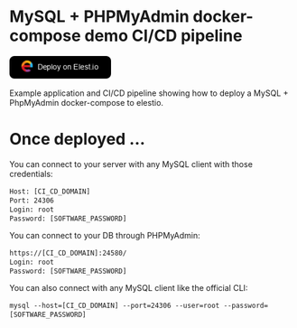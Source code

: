 # MySQL + PHPMyAdmin docker-compose demo CI/CD pipeline


<a href="https://dash.elest.io/deploy?source=cicd&social=dockerCompose&url=https://github.com/elestio-examples/mysql"><img src="deploy-on-elestio.png" alt="Deploy on Elest.io" width="180px" /></a>

Example application and CI/CD pipeline showing how to deploy a MySQL + PhpMyAdmin docker-compose to elestio.


# Once deployed ...

You can connect to your server with any MySQL client with those credentials:

    Host: [CI_CD_DOMAIN]
    Port: 24306
    Login: root
    Password: [SOFTWARE_PASSWORD]

You can connect to your DB through PHPMyAdmin:

    https://[CI_CD_DOMAIN]:24580/
    Login: root
    Password: [SOFTWARE_PASSWORD]

You can also connect with any MySQL client like the official CLI:

    mysql --host=[CI_CD_DOMAIN] --port=24306 --user=root --password=[SOFTWARE_PASSWORD]
